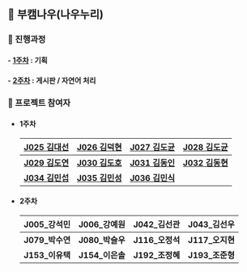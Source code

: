 ## :two_men_holding_hands: ​부캠나우(나우누리)

### 📑 진행과정

#### 	- [1주차](./1주차.md) : 기획

#### 	- [2주차](./2주차.md) : 게시판 / 자연어 처리

### :triangular_flag_on_post: 프로젝트 참여자
- #### 1주차
  
  | [**J025 김대선**](https://github.com/kimdaeseon) | [**J026 김덕현**](https://github.com/Kim-deokhyeon)  |   [**J027 김도균**](https://github.com/kdogyun)   | [**J028 김도균**](https://github.com/thesulks) |
  | :----------------------------------------------: | :--------------------------------------------------: | :-----------------------------------------------: | :--------------------------------------------: |
  | [**J029 김도연**](https://github.com/do02reen24) |     [**J030 김도호**](https://github.com/Do-ho)      | [**J031 김동인**](https://github.com/dannydongin) | [**J032 김동현**](https://github.com/dooking)  |
  |  [**J034 김민섭**](https://github.com/msmk530)   | [**J035 김민성**](https://github.com/Front-line-dev) |   [**J036 김민식**](https://github.com/zmrdltl)   |                                                |

- #### 2주차

  | **J005_강석민** | **J006_강예원** | **J042_김선관** | **J043_김선우** |
  | :-------------: | :-------------: | :-------------: | :-------------: |
  | **J079_박수연** | **J080_박슬우** | **J116_오정석** | **J117_오지현** |
  | **J153_이유택** | **J154_이은솔** | **J192_조정혜** | **J193_조준형** |

